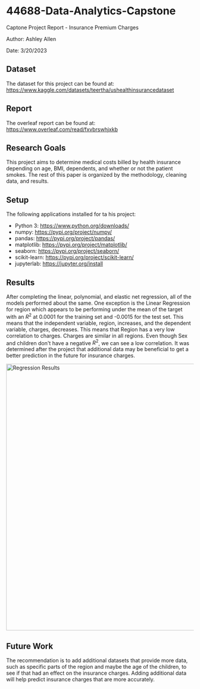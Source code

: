 # 44688-Data-Analytics-Capstone

Captone Project Report - Insurance Premium Charges

Author: Ashley Allen

Date:  3/20/2023


## Dataset

The dataset for this project can be found at: https://www.kaggle.com/datasets/teertha/ushealthinsurancedataset

## Report

The overleaf report can be found at: https://www.overleaf.com/read/fxvbrswhjxkb

## Research Goals
This project aims to determine medical costs billed by health insurance depending on age, BMI, dependents, and whether or not the patient smokes. The rest of this paper is organized by the methodology, cleaning data, and results. 


## Setup
The following applications installed for ta his project:
- Python 3: https://www.python.org/downloads/
- numpy: https://pypi.org/project/numpy/
- pandas: https://pypi.org/project/pandas/
- matplotlib: https://pypi.org/project/matplotlib/
- seaborn: https://pypi.org/project/seaborn/
- scikit-learn: https://pypi.org/project/scikit-learn/
- jupyterlab: https://jupyter.org/install

## Results

After completing the linear, polynomial, and elastic net regression, all of the models performed about the same. One exception is the Linear Regression for region which appears to be performing under the mean of the target with an $R^2$ at 0.0001 for the training set and -0.0015 for the test set. This means that the independent variable, region, increases, and the dependent variable, charges, decreases. This means that Region has a very low correlation to charges. Charges are similar in all regions. Even though Sex and children don't have a negative $R^2$, we can see a low correlation. It was determined after the project that additional data may be beneficial to get a better prediction in the future for insurance charges. 

<img width="717" alt="Regression Results " src="https://user-images.githubusercontent.com/95989498/233857065-6abccdcc-e06a-4bf7-8920-3c6b40128e95.png">

## Future Work

The recommendation is to add additional datasets that provide more data, such as specific parts of the region and maybe the age of the children, to see if that had an effect on the insurance charges. Adding additional data will help predict insurance charges that are more accurately.
